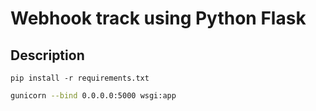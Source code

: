 # Webhook track using Python Flask

## Description

```
pip install -r requirements.txt
```

```sh
gunicorn --bind 0.0.0.0:5000 wsgi:app
```
